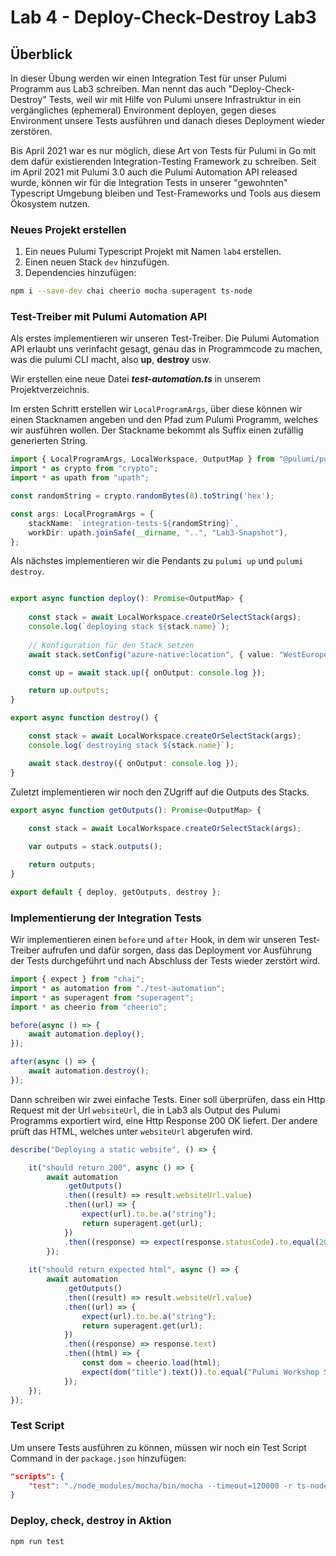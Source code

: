 # Lab 4 - Deploy-Check-Destroy Lab3

## Überblick

In dieser Übung werden wir einen Integration Test für unser Pulumi Programm aus Lab3 schreiben. Man nennt das auch "Deploy-Check-Destroy" Tests, weil wir mit Hilfe von Pulumi unsere Infrastruktur in ein vergängliches (ephemeral) Environment deployen, gegen dieses Environment unsere Tests ausführen und danach dieses Deployment wieder zerstören.  

Bis April 2021 war es nur möglich, diese Art von Tests für Pulumi in Go mit dem dafür existierenden Integration-Testing Framework zu schreiben. Seit im April 2021 mit Pulumi 3.0 auch die Pulumi Automation API released wurde, können wir für die Integration Tests in unserer "gewohnten" Typescript Umgebung bleiben und Test-Frameworks und Tools aus diesem Ökosystem nutzen.

### Neues Projekt erstellen

1. Ein neues Pulumi Typescript Projekt mit Namen `lab4` erstellen.
2. Einen neuen Stack `dev` hinzufügen.
3. Dependencies hinzufügen:

```bash
npm i --save-dev chai cheerio mocha superagent ts-node
```

### Test-Treiber mit Pulumi Automation API
Als erstes implementieren wir unseren Test-Treiber. Die Pulumi Automation API erlaubt uns verinfacht gesagt, genau das in Programmcode zu machen, was die pulumi CLI macht, also **up**, **destroy** usw.

Wir erstellen eine neue Datei ***test-automation.ts*** in unserem Projektverzeichnis.

Im ersten Schritt erstellen wir `LocalProgramArgs`, über diese können wir einen Stacknamen angeben und den Pfad zum Pulumi Programm, welches wir ausführen wollen. Der Stackname bekommt als Suffix einen zufällig generierten String.

```ts
import { LocalProgramArgs, LocalWorkspace, OutputMap } from "@pulumi/pulumi/automation";
import * as crypto from "crypto";
import * as upath from "upath";

const randomString = crypto.randomBytes(8).toString('hex');

const args: LocalProgramArgs = {
    stackName: `integration-tests-${randomString}`,
    workDir: upath.joinSafe(__dirname, "..", "Lab3-Snapshot"),
};
```

Als nächstes implementieren wir die Pendants zu `pulumi up` und `pulumi destroy`.
```ts

export async function deploy(): Promise<OutputMap> {
    
    const stack = await LocalWorkspace.createOrSelectStack(args);
    console.log(`deploying stack ${stack.name}`);
    
    // Konfiguration für den Stack setzen
    await stack.setConfig("azure-native:location", { value: "WestEurope" });

    const up = await stack.up({ onOutput: console.log });

    return up.outputs;
}

export async function destroy() {

    const stack = await LocalWorkspace.createOrSelectStack(args);
    console.log(`destroying stack ${stack.name}`);

    await stack.destroy({ onOutput: console.log });
}
```

Zuletzt implementieren wir noch den ZUgriff auf die Outputs des Stacks.

```ts
export async function getOutputs(): Promise<OutputMap> {
    
    const stack = await LocalWorkspace.createOrSelectStack(args);

    var outputs = stack.outputs();

    return outputs;
}

export default { deploy, getOutputs, destroy };
```

### Implementierung der Integration Tests

Wir implementieren einen `before` und `after` Hook, in dem wir unseren Test-Treiber aufrufen und dafür sorgen, dass das Deployment vor Ausführung der Tests durchgeführt und nach Abschluss der Tests wieder zerstört wird.

```ts
import { expect } from "chai";
import * as automation from "./test-automation";
import * as superagent from "superagent";
import * as cheerio from "cheerio";

before(async () => {
    await automation.deploy();
});

after(async () => {
    await automation.destroy();
});
```

Dann schreiben wir zwei einfache Tests. Einer soll überprüfen, dass ein Http Request mit der Url `websiteUrl`, die in Lab3 als Output des Pulumi Programms exportiert wird, eine Http Response 200 OK liefert. Der andere prüft das HTML, welches unter `websiteUrl` abgerufen wird.

```ts
describe("Deploying a static website", () => {

    it("should return 200", async () => {
        await automation
            .getOutputs()
            .then((result) => result.websiteUrl.value)
            .then((url) => {
                expect(url).to.be.a("string");
                return superagent.get(url);
            })
            .then((response) => expect(response.statusCode).to.equal(200))
        });
    
    it("should return expected html", async () => {
        await automation
            .getOutputs()
            .then((result) => result.websiteUrl.value)
            .then((url) => {
                expect(url).to.be.a("string");
                return superagent.get(url);
            })
            .then((response) => response.text)
            .then((html) => {
                const dom = cheerio.load(html);
                expect(dom("title").text()).to.equal("Pulumi Workshop Static Website");
            });
    });    
});
```

### Test Script 
Um unsere Tests ausführen zu können, müssen wir noch ein Test Script Command in der `package.json` hinzufügen:
```json
"scripts": {
    "test": "./node_modules/mocha/bin/mocha --timeout=120000 -r ts-node/register ./test.ts"
}
```

### Deploy, check, destroy in Aktion
```bash
npm run test
```